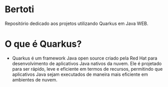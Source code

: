 # Bertoti
Repositório dedicado aos projetos utilizando Quarkus  em Java WEB.

# O que é Quarkus?
- Quarkus é um framework Java open source criado pela Red Hat para desenvolvimento de aplicativos Java nativos da nuvem.
Ele é projetado para ser rápido, leve e eficiente em termos de recursos, permitindo que aplicativos Java sejam executados de maneira mais eficiente em ambientes de nuvem.


